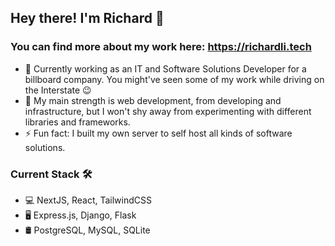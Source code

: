 ## Hey there! I'm Richard 👋
### You can find more about my work here: https://richardli.tech

- 🔭 Currently working as an IT and Software Solutions Developer for a billboard company. You might've seen some of my work while driving on the Interstate 😉
- 🌱 My main strength is web development, from developing and infrastructure, but I won't shy away from experimenting with different libraries and frameworks.
- ⚡ Fun fact: I built my own server to self host all kinds of software solutions.

### Current Stack 🛠
- 💻 NextJS, React, TailwindCSS
- 🖥 Express.js, Django, Flask
- 🛢 PostgreSQL, MySQL, SQLite

<br/>

